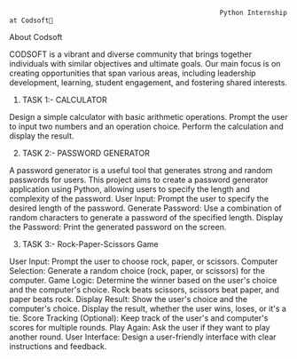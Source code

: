                                                          Python Internship at Codsoft🚀
                                                                            
  About Codsoft
   
  CODSOFT is a vibrant and diverse community that brings together individuals with similar objectives and ultimate goals.
 Our main focus is on creating opportunities that span various areas, including leadership development, learning, student
 engagement, and fostering shared interests. 

 
 1. TASK 1:-  CALCULATOR

  Design a simple calculator with basic arithmetic operations.
 Prompt the user to input two numbers and an operation choice.
 Perform the calculation and display the result.


 2. TASK 2:-  PASSWORD GENERATOR

  A password generator is a useful tool that generates strong and
 random passwords for users. This project aims to create a
 password generator application using Python, allowing users to
 specify the length and complexity of the password.
 User Input: Prompt the user to specify the desired length of the
 password.
 Generate Password: Use a combination of random characters to
 generate a password of the specified length.
 Display the Password: Print the generated password on the screen.


 3. TASK 3:-  Rock-Paper-Scissors Game

  User Input: Prompt the user to choose rock, paper, or scissors.
 Computer Selection: Generate a random choice (rock, paper, or scissors) for
 the computer.
 Game Logic: Determine the winner based on the user's choice and the
 computer's choice.
 Rock beats scissors, scissors beat paper, and paper beats rock.
 Display Result: Show the user's choice and the computer's choice.
 Display the result, whether the user wins, loses, or it's a tie.
 Score Tracking (Optional): Keep track of the user's and computer's scores for
 multiple rounds.
 Play Again: Ask the user if they want to play another round.
 User Interface: Design a user-friendly interface with clear instructions and
 feedback.
